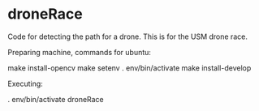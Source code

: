# droneRace
Code for detecting the path for a drone. This is for the USM drone race.

Preparing machine, commands for ubuntu:

make install-opencv
make setenv
. env/bin/activate
make install-develop

Executing:

. env/bin/activate
droneRace

